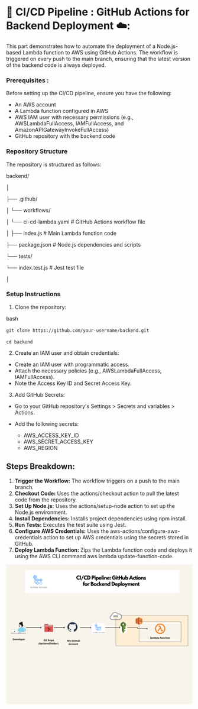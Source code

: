 #  🚀 CI/CD Pipeline : GitHub Actions for Backend Deployment ☁️: 

This part demonstrates how to automate the deployment of a Node.js-based Lambda function to AWS using GitHub Actions. The workflow is triggered on every push to the main branch, ensuring that the latest version of the backend code is always deployed.

### Prerequisites :
Before setting up the CI/CD pipeline, ensure you have the following:

- An AWS account
- A Lambda function configured in AWS
- AWS IAM user with necessary permissions (e.g., AWSLambdaFullAccess, IAMFullAccess, and AmazonAPIGatewayInvokeFullAccess)
- GitHub repository with the backend code

### Repository Structure
The repository is structured as follows:

backend/

│

├── .github/

│   └── workflows/

│       └── ci-cd-lambda.yaml        # GitHub Actions workflow file

│
├── index.js                 # Main Lambda function code

├── package.json             # Node.js dependencies and scripts

└── tests/

  └── index.test.js        # Jest test file

│

### Setup Instructions 

1. Clone the repository:

bash

``git clone https://github.com/your-username/backend.git
``

``
cd backend
``

2. Create an IAM user and obtain credentials:

* Create an IAM user with programmatic access.
* Attach the necessary policies (e.g., AWSLambdaFullAccess, IAMFullAccess).
* Note the Access Key ID and Secret Access Key.

3. Add GitHub Secrets:
* Go to your GitHub repository's Settings > Secrets and variables > Actions.
* Add the following secrets:

  * AWS_ACCESS_KEY_ID
  * AWS_SECRET_ACCESS_KEY
  * AWS_REGION


## Steps Breakdown:

1. **Trigger the Workflow:** The workflow triggers on a push to the main branch.
2. **Checkout Code:** Uses the actions/checkout action to pull the latest code from the repository.
3. **Set Up Node.js:** Uses the actions/setup-node action to set up the Node.js environment.
4. **Install Dependencies:** Installs project dependencies using npm install.
5. **Run Tests:** Executes the test suite using Jest.
6. **Configure AWS Credentials:** Uses the aws-actions/configure-aws-credentials action to set up AWS credentials using the secrets stored in GitHub.
7. **Deploy Lambda Function:**  Zips the Lambda function code and deploys it using the AWS CLI command aws lambda update-function-code.


![GitHub_Actions _for_Backend_Deployment](GitHub_Actions_for_Backend_Deployment.png)

